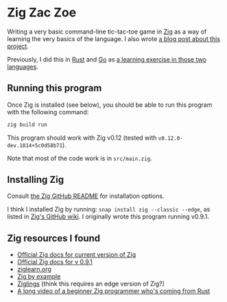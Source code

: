 # Zig Zac Zoe

Writing a very basic command-line tic-tac-toe game in [Zig](https://ziglang.org) as a way of learning the very basics of the language. I also wrote [a blog post about this project](https://sts10.github.io/2022/08/20/a-summer-fling-with-zig.html).

Previously, I did this in [Rust](https://github.com/sts10/rusty-tac) and [Go](https://github.com/sts10/tic-tac-go) as [a learning exercise in those two languages](https://sts10.github.io/2017/11/18/trying-go-and-rust.html).

## Running this program

Once Zig is installed (see below), you should be able to run this program with the following command:
```bash
zig build run
```

This program should work with Zig v0.12 (tested with `v0.12.0-dev.1814+5c0d58b71`).

Note that most of the code work is in `src/main.zig`.

## Installing Zig

Consult [the Zig GitHub README](https://github.com/ziglang/zig#installation) for installation options. 

I think I installed Zig by running: `snap install zig --classic --edge`, as listed in [Zig's GitHub wiki](https://github.com/ziglang/zig/wiki/install-zig-from-a-package-manager). I originally wrote this program running v0.9.1.

## Zig resources I found
* [Official Zig docs for current version of Zig](https://ziglang.org/documentation/master/)
* [Official Zig docs for v 0.9.1](https://ziglang.org/documentation/0.9.1/) 
* [ziglearn.org](https://ziglearn.org/)
* [Zig by example](https://zig-by-example.com/)
* [Ziglings](https://codeberg.org/ziglings/exercises/) (think this requires an edge version of Zig?)
* [A long video of a beginner Zig programmer who's coming from Rust](https://www.youtube.com/watch?v=O4UYT-brgrc)
